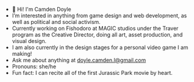 - 👋 Hi! I'm Camden Doyle
- I’m interested in anything from game design and web development, as well as political and social activism.
- Currently working on Fishodoro at MAGIC studios under the Traver program as the Creative Director, doing all art, asset production, and visual design.
- I am also currently in the design stages for a personal video game I am making!
- Ask me about anything at doyle.camden.l@gmail.com
- Pronouns: she/he
- Fun fact: I can recite all of the first Jurassic Park movie by heart.
